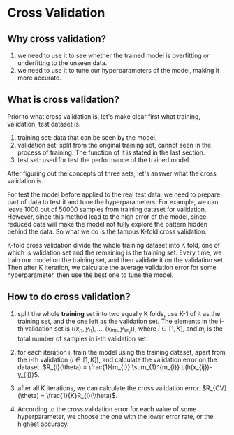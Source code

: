 # Cross Validation

## Why cross validation?

1. we need to use it to see whether the trained model is overfitting or underfittng to the unseen data.
2. we need to use it to tune our hyperparameters of the model, making it more accurate.

## What is cross validation?

Prior to what cross validation is, let's make clear first what training, validation, test dataset is.

1. training set: data that can be seen by the model.
2. validation set: split from the original training set, cannot seen in the process of training. The function of it is stated in the last section.
3. test set: used for test the performance of the trained model.

After figuring out the concepts of three sets, let's answer what the cross validation is.

For test the model before applied to the real test data, we need to prepare part of data to test it and tune the hyperparameters. For example, we can leave 1000 out of 50000 samples from training dataset for validation. However, since this method lead to the high error of the model, since reduced data will make the model not fully explore the pattern hidden behind the data. So what we do is the famous K-fold cross validation.

K-fold cross validation divide the whole training dataset into K fold, one of which is validation set and the remaining is the training set. Every time, we train our model on the training set, and then validate it on the validation set. Then after K iteration, we calculate the average validation error for some hyperparameter, then use the best one to tune the model.

## How to do cross validation?

1. split the whole **training** set into two equally K folds, use K-1 of it as the training set, and the one left as the validation set. The elements in the i-th validation set is $((x_{i1}, y_{i1}), \ldots, (x_{im_{i}}, y_{im_{i}}))$, where $i \in [1, K]$, and $m_{i}$ is the total number of samples in i-th validation set.

2. for each iteration i, train the model using the training dataset, apart from the i-th  validation ($i \in [1, K]$), and calculate the validation error on the dataset. $R_{i}(\theta) = \frac{1}{m_{i}} \sum_{1}^{m_{i}} L(h(x_{ij})-y_{ij})$.
3. after all K iterations, we can calculate the cross validation error. $R_{CV}(\theta) = \frac{1}{K}R_{i}(\theta)$.
4. According to the cross validation error for each value of some hyperparameter, we choose the one with the lower error rate, or the highest accuracy.